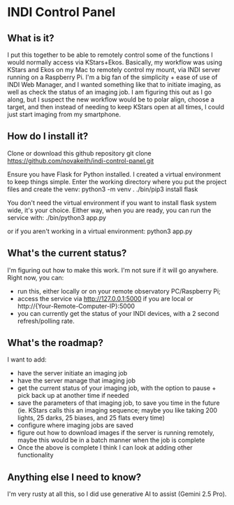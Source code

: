 # INDI Control Panel

## What is it?
I put this together to be able to remotely control some of the functions I would normally access via KStars+Ekos. Basically, my workflow was using KStars and Ekos on my Mac to remotely control my mount, via INDI server running on a Raspberry Pi. I'm a big fan of the simplicity + ease of use of INDI Web Manager, and I wanted something like that to initiate imaging, as well as check the status of an imaging job. I am figuring this out as I go along, but I suspect the new workflow would be to polar align, choose a target, and then instead of needing to keep KStars open at all times, I could just start imaging from my smartphone.

## How do I install it?
Clone or download this github repository
	git clone https://github.com/novakeith/indi-control-panel.git

Ensure you have Flask for Python installed. I created a virtual environment to keep things simple. Enter the working directory where you put the project files and create the venv:
	python3 -m venv . 
	./bin/pip3 install flask

You don't need the virtual environment if you want to install flask system wide, it's your choice. Either way, when you are ready, you can run the service with:
	./bin/python3 app.py

or if you aren't working in a virtual environment:
	python3 app.py


## What's the current status?
I'm figuring out how to make this work. I'm not sure if it will go anywhere. Right now, you can:
- run this, either locally or on your remote observatory PC/Raspberry Pi;
- access the service via http://127.0.0.1:5000 if you are local or http://{Your-Remote-Computer-IP}:5000
- you can currently get the status of your INDI devices, with a 2 second refresh/polling rate.

## What's the roadmap?
I want to add:
- have the server initiate an imaging job 
- have the server manage that imaging job 
- get the current status of your imaging job, with the option to pause + pick back up at another time if needed
- save the parameters of that imaging job, to save you time in the future (ie. KStars calls this an imaging sequence; maybe you like taking 200 lights, 25 darks, 25 biases, and 25 flats every time)
- configure where imaging jobs are saved
- figure out how to download images if the server is running remotely, maybe this would be in a batch manner when the job is complete
- Once the above is complete I think I can look at adding other functionality

## Anything else I need to know?
I'm very rusty at all this, so I did use generative AI to assist (Gemini 2.5 Pro).